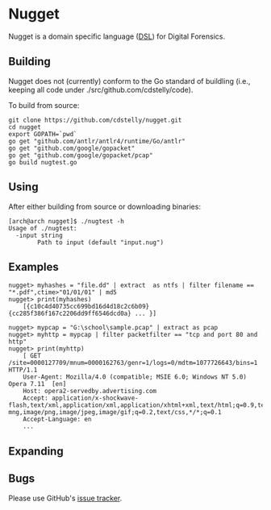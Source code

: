 Nugget
===================

Nugget is a domain specific language ([DSL](https://en.wikipedia.org/wiki/Domain-specific_language)) for Digital Forensics. 

Building
----------
Nugget does not (currently) conform to the Go standard of buildling (i.e., keeping all code under ./src/github.com/cdstelly/code). 

To build from source: 
```
git clone https://github.com/cdstelly/nugget.git
cd nugget
export GOPATH=`pwd`
go get "github.com/antlr/antlr4/runtime/Go/antlr"
go get "github.com/google/gopacket"
go get "github.com/google/gopacket/pcap"
go build nugtest.go
```

Using
------------
After either building from source or downloading binaries:

```
[arch@arch nugget]$ ./nugtest -h
Usage of ./nugtest:
  -input string
    	Path to input (default "input.nug")
```

Examples
--------------

```
nugget> myhashes = "file.dd" | extract  as ntfs | filter filename == "*.pdf",ctime>"01/01/01" | md5
nugget> print(myhashes)
    [{c10c4d40735cc699bd16d4d18c2c6b09} {cc285f386f167c2206dd9ff6546dcd0a} ... }]

nugget> mypcap = "G:\school\sample.pcap" | extract as pcap
nugget> myhttp = mypcap | filter packetfilter == "tcp and port 80 and http"
nugget> print(myhttp)
    [ GET /site=0000127709/mnum=0000162763/genr=1/logs=0/mdtm=1077726643/bins=1 HTTP/1.1
    User-Agent: Mozilla/4.0 (compatible; MSIE 6.0; Windows NT 5.0) Opera 7.11  [en]
    Host: opera2-servedby.advertising.com
    Accept: application/x-shockwave-flash,text/xml,application/xml,application/xhtml+xml,text/html;q=0.9,text/plain;q=0.8,video/x-mng,image/png,image/jpeg,image/gif;q=0.2,text/css,*/*;q=0.1
    Accept-Language: en
    ...

```


Expanding
--------------

Bugs
---------------
Please use GitHub's [issue tracker](https://github.com/cdstelly/nugget/issues). 
